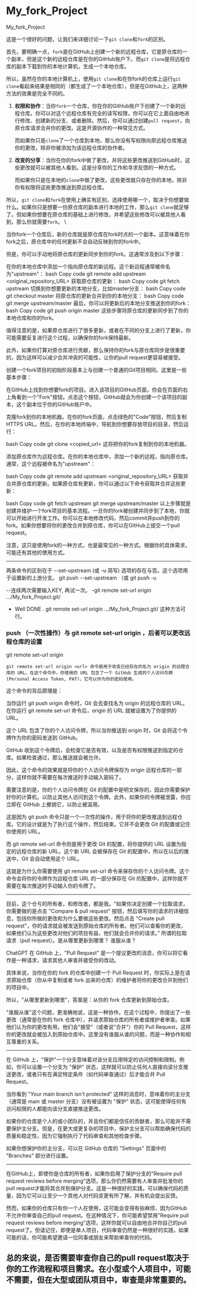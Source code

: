 # My_fork_Project
My_fork_Project


这是一个很好的问题，让我们来详细讨论一下`git clone`和`fork`的区别。

首先，要明确一点，`fork`是在GitHub上创建一个新的远程仓库，它是原仓库的一个副本，但是这个新的远程仓库是在你的GitHub账户下。而`git clone`是将远程仓库的副本下载到你的本地计算机，生成一个本地仓库。

所以，虽然在你的本地计算机上，使用`git clone`和在你fork的仓库上运行`git clone`看起来结果是相同的（都生成了一个本地仓库），但是在GitHub上，这两种方法的效果是完全不同的。

1. **权限和协作**：当你`fork`一个仓库，你在你的GitHub账户下创建了一个新的远程仓库。你可以对这个远程仓库有完全的读写权限，你可以在它上面自由地进行修改、创建新的分支、或者删除。然后，你可以通过创建`pull request`，向原仓库请求合并你的更改。这是开源协作的一种常见方式。

    而如果你只是`clone`了一个仓库到本地，那么你没有写权限向原远程仓库推送你的更改，除非你被添加为该远程仓库的协作者。

2. **改变的分享**：当你在你的fork中做了更改，并将这些更改推送到GitHub时，这些更改就可以被其他人看到。这是分享你的工作和寻求反馈的一种方式。

    而如果你只是在本地的`clone`中做了更改，这些更改就只存在你的本地，除非你有权限将这些更改推送到原远程仓库。

所以，`git clone`和`fork`在使用上确实有区别，选择使用哪一个，取决于你想要做什么。如果你只是想要一份原仓库的副本进行本地的工作，那么`git clone`就足够了。但如果你想要在原仓库的基础上进行修改，并希望这些修改可以被其他人看到，那么你就需要`fork`。
\


当你fork一个仓库后，新的仓库就是原仓库在fork时点的一个副本。这意味着在你fork之后，原仓库中的任何更新不会自动反映到你的fork中。

但是，你可以手动地将原仓库的更新同步到你的fork。这通常涉及到以下步骤：

在你的本地仓库中添加一个指向原仓库的新远程。这个新远程通常被命名为"upstream"：
bash
Copy code
git remote add upstream <original_repository_URL>
获取原仓库的更新：
bash
Copy code
git fetch upstream
切换到你想要更新的本地分支，比如master分支：
bash
Copy code
git checkout master
将原仓库的更新合并到你的本地分支：
bash
Copy code
git merge upstream/master
最后，你可以将更新后的本地分支推送到你的fork：
bash
Copy code
git push origin master
这些步骤将原仓库的更新同步到了你的本地仓库和你的fork。

值得注意的是，如果原仓库进行了很多更新，或者在不同的分支上进行了更新，你可能需要反复进行这个过程，以确保你的fork保持最新。

此外，如果你打算对原仓库进行贡献，那么保持你的fork与原仓库同步是很重要的，因为这样可以减少合并冲突的可能性，让你的pull request更容易被接受。




创建一个fork项目的初始阶段基本上与创建一个普通的Git项目相同。这里是一些基本步骤：

在GitHub上找到你想要fork的项目。进入该项目的GitHub页面，你会在页面的右上角看到一个"Fork"按钮。点击这个按钮，GitHub就会为你创建一个该项目的副本，这个副本位于你的GitHub账户中。

克隆fork到你的本地机器。在你的fork页面，点击绿色的"Code"按钮，然后复制HTTPS URL。然后，在你的本地终端中，导航到你想要存放项目的目录，然后运行：

bash
Copy code
git clone <copied_url>
这将把你的fork复制到你的本地机器。

添加原仓库作为远程仓库。在你的本地仓库中，添加一个新的远程，指向原仓库。通常，这个远程被命名为"upstream"：

bash
Copy code
git remote add upstream <original_repository_URL>
获取并合并原仓库的更新。如果原仓库有更新，你可以通过以下命令获取并合并这些更新：

bash
Copy code
git fetch upstream
git merge upstream/master
以上步骤就是创建并维护一个fork项目的基本流程。一旦你的fork被创建并同步到了本地，你就可以开始进行开发工作。你可以在本地修改代码，然后commit并push到你的fork。如果你想要将你的更改合并到原仓库，你可以在GitHub上提交一个pull request。

注意，这只是使用fork的一种方式，也是最常见的一种方式。根据你的具体需求，可能还有其他的使用方式。

---

两条命令的区别在于 --set-upstream (或 -u 简写) 选项的存在与否。这个选项用于设置新的上游分支。
git push --set-upstream <repository> <branch>（或 git push -u <repository> <branch>

--连续两次需要输入KEY, 再试一次。
-git remote set-url origin .../My_fork_Project.git/ 
- Well DONE . git remote set-url origin .../My_fork_Project.git/ 这种方法可行。


### push （一次性操作）与 git remote set-url origin <url> ，后者可以更改远程仓库的设置
git remote set-url origin <url>


	git remote set-url origin <url> 命令是用于改变已经存在的名为 origin 的远程仓库的 URL。在这个命令中，你使用的 URL 包含了一个 GitHub 生成的个人访问令牌 (Personal Access Token, PAT)，它可以作为你的密码使用。

这个命令的背后原理是：

当你运行 git push origin 命令时，Git 会去查找名为 origin 的远程仓库的 URL。在你运行 git remote set-url 命令后，origin 的 URL 就被设置为了你提供的 URL。

这个 URL 包含了你的个人访问令牌，所以当你推送到 origin 时，Git 会将这个令牌作为你的密码发送到 GitHub。

GitHub 收到这个令牌后，会检查它是否有效，以及是否有权限推送到指定的仓库。如果检查通过，那么推送就会被允许。

因此，这个命令的效果就是将你的个人访问令牌保存为 origin 远程仓库的一部分，这样你就不需要在每次推送时手动输入密码了。

需要注意的是，你的个人访问令牌在 Git 的配置中是明文保存的，因此你需要保护好你的计算机，以防止其他人访问到这个令牌。此外，如果你的令牌被泄露，你应立即在 GitHub 上撤销它，以防止被滥用。

这是因为 git push 命令只是一个一次性的操作，用于将你的更改推送到远程仓库。它的设计就是为了执行这个操作，然后结束。它并不会更改 Git 的配置或记住你使用的 URL。

而 git remote set-url 命令则是用于更改 Git 的配置，将你提供的 URL 设置为指定的远程仓库的新 URL。这个新 URL 会被保存在 Git 的配置中，所以在以后的推送中，Git 会自动使用这个 URL。

这就是为什么你需要使用 git remote set-url 命令来保存你的个人访问令牌。这个命令会将你的令牌作为远程仓库 URL 的一部分保存在 Git 的配置中，这样你就不需要在每次推送时手动输入你的令牌了。

----

目前，这个仓亏的所有者，和修改者，都是我。“如果你决定创建一个拉取请求，你需要做的是点击 "Compare & pull request" 按钮，然后填写你的请求的详细信息，包括你所做的更改和为什么要做这些更改。然后点击 "Create pull request"，你的请求就会被发送到原始仓库的所有者。他们可以查看你的更改，如果他们认为这些更改对他们的项目有益，他们就会合并你的请求。” 所谓的拉取请求（pull request）。是从哪里更新到哪里？ 谁服从谁？ 

ChatGPT
在 GitHub 上，"Pull Request" 是一个提议更改的消息，你可以将它看作是一种请求，请求其他人审查并接受你的改动。

具体来说，当你在你的 fork 的仓库中创建一个 Pull Request 时，你实际上是在请求原始仓库（你从中复制或者 fork 出来的仓库）的维护者将你的更改合并到他们的项目中。

所以，"从哪里更新到哪里"，答案是：从你的 fork 仓库更新到原始仓库。

"谁服从谁"这个问题，更准确地说，这是一种协作。在这个过程中，你提出了一些更改（通常是在你的 fork 仓库中），并请求原始仓库的所有者或维护者审查。如果他们认为你的更改有用，他们会"接受"（或者说"合并"）你的 Pull Request，这样你的更改就会被加入到原始仓库中。这里没有谁服从谁的问题，而是一种协作和相互尊重的关系。

----
在 GitHub 上，"保护"一个分支意味着对该分支应用特定的访问控制和限制。例如，你可以设置一个分支为 "保护" 状态，这样就可以防止任何人直接向该分支推送更改，或者只有在满足特定条件（如代码审查通过）后才能合并 Pull Request。

当你看到 "Your main branch isn't protected" 这样的消息时，意味着你的主分支（通常是 main 或 master 分支）没有被设置为 "保护" 状态，这可能使得任何有访问权限的人都能向该分支直接推送更改。

如果你的仓库是个人的或小团队的，并且你们都是信任的贡献者，那么可能并不需要保护主分支。但是，在更大或更复杂的项目中，保护主分支可以帮助确保代码的质量和稳定性，因为它强制执行了代码审查和其他检查步骤。

如果你想保护你的主分支，可以在 GitHub 仓库的 "Settings" 页面中的 "Branches" 部分进行设置。

---
在GitHub上，即使你是仓库的所有者，如果你启用了保护分支的"Require pull request reviews before merging"选项，那么你仍然需要有人审查并批准你的pull request才能将其合并到保护分支。这是一种很好的实践，可以确保代码的质量，因为它可以让至少一个其他人对代码变更有所了解，并有机会提出反馈。

然而，如果你的仓库只有你一个人在使用，这可能会变得有些麻烦，因为GitHub不允许你审查自己的pull request。在这种情况下，你可能希望禁用"Require pull request reviews before merging"选项，这样你就可以自由地合并你自己的pull request了。但请记住，即使是单人项目，代码审查仍然是一种很好的实践，如果可能的话，你可能希望邀请一位同事或朋友来帮助审查你的代码。

总的来说，是否需要审查你自己的pull request取决于你的工作流程和项目需求。在小型或个人项目中，可能不需要，但在大型或团队项目中，审查是非常重要的。
---

